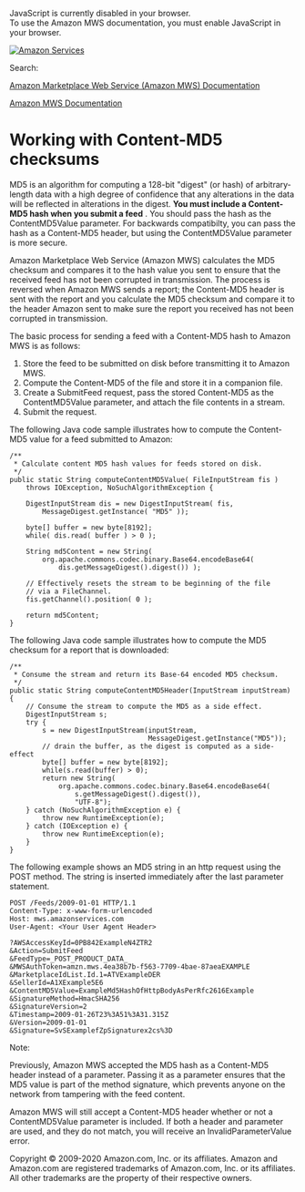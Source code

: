 <div id="MWSDX_noscript">

JavaScript is currently disabled in your browser.  
To use the Amazon MWS documentation, you must enable JavaScript in your
browser.

</div>

<div id="MWSDX_divtop">

[![Amazon
Services](https://images-na.ssl-images-amazon.com/images/G/08/mwsportal/fr_FR/amazonservices.gif "Amazon Services")](http://services.amazon.fr)

<div id="MWSDX_search">

<span id="MWSDX_searchlbl">Search:</span>

</div>

  
<span id="MWSDX_titlebar">[Amazon Marketplace Web Service (Amazon MWS)
Documentation](https://developer.amazonservices.fr/gp/mws/docs.html)</span>

</div>

<div id="MWSDX_divbottom">

<div id="MWSDX_divleft">

<div id="MWSDX_toc">

</div>

</div>

<div id="MWSDX_divright">

<div id="MWSDX_content">

<span id="MWSDX_breadcrumbs">[Amazon MWS
Documentation](https://developer.amazonservices.fr/gp/mws/docs.html)</span>

<div id="DG_MD5" class="nested0">

Working with Content-MD5 checksums
==================================

<div class="body">

MD5 is an algorithm for computing a 128-bit "digest" (or hash) of
arbitrary-length data with a high degree of confidence that any
alterations in the data will be reflected in alterations in the digest.
**You must include a Content-MD5 hash when you submit a feed** . You
should pass the hash as the <span
class="keyword parmname">ContentMD5Value</span> parameter. For backwards
compatibilty, you can pass the hash as a Content-MD5 header, but using
the <span class="keyword parmname">ContentMD5Value</span> parameter is
more secure.

<span class="ph">Amazon Marketplace Web Service (Amazon MWS)</span>
calculates the MD5 checksum and compares it to the hash value you sent
to ensure that the received feed has not been corrupted in transmission.
The process is reversed when <span class="ph">Amazon MWS</span> sends a
report; the Content-MD5 header is sent with the report and you calculate
the MD5 checksum and compare it to the header Amazon sent to make sure
the report you received has not been corrupted in transmission.

<div class="p">

The basic process for sending a feed with a Content-MD5 hash to <span
class="ph">Amazon MWS</span> is as follows:

1.  Store the feed to be submitted on disk before transmitting it to
    <span class="ph">Amazon MWS</span>.
2.  Compute the Content-MD5 of the file and store it in a companion
    file.
3.  Create a <span class="keyword apiname">SubmitFeed</span> request,
    pass the stored Content-MD5 as the <span
    class="keyword parmname">ContentMD5Value</span> parameter, and
    attach the file contents in a stream.
4.  Submit the request.

</div>

The following Java code sample illustrates how to compute the
Content-MD5 value for a feed submitted to Amazon:

    /**
     * Calculate content MD5 hash values for feeds stored on disk.
     */
    public static String computeContentMD5Value( FileInputStream fis ) 
        throws IOException, NoSuchAlgorithmException {

        DigestInputStream dis = new DigestInputStream( fis,
            MessageDigest.getInstance( "MD5" ));

        byte[] buffer = new byte[8192];
        while( dis.read( buffer ) > 0 );

        String md5Content = new String(
            org.apache.commons.codec.binary.Base64.encodeBase64(
                dis.getMessageDigest().digest()) ); 

        // Effectively resets the stream to be beginning of the file
        // via a FileChannel.
        fis.getChannel().position( 0 );

        return md5Content;
    }

The following Java code sample illustrates how to compute the MD5
checksum for a report that is downloaded:

    /**
     * Consume the stream and return its Base-64 encoded MD5 checksum.
     */
    public static String computeContentMD5Header(InputStream inputStream) {
        // Consume the stream to compute the MD5 as a side effect.
        DigestInputStream s;
        try {
            s = new DigestInputStream(inputStream,
                                      MessageDigest.getInstance("MD5"));
            // drain the buffer, as the digest is computed as a side-effect
            byte[] buffer = new byte[8192];
            while(s.read(buffer) > 0);
            return new String(
                org.apache.commons.codec.binary.Base64.encodeBase64(
                    s.getMessageDigest().digest()),
                    "UTF-8");
        } catch (NoSuchAlgorithmException e) {
            throw new RuntimeException(e);
        } catch (IOException e) {
            throw new RuntimeException(e);
        }
    }

The following example shows an MD5 string in an http request using the
POST method. The string is inserted immediately after the last parameter
statement.

    POST /Feeds/2009-01-01 HTTP/1.1
    Content-Type: x-www-form-urlencoded
    Host: mws.amazonservices.com
    User-Agent: <Your User Agent Header>

    ?AWSAccessKeyId=0PB842ExampleN4ZTR2
    &Action=SubmitFeed
    &FeedType=_POST_PRODUCT_DATA_
    &MWSAuthToken=amzn.mws.4ea38b7b-f563-7709-4bae-87aeaEXAMPLE
    &MarketplaceIdList.Id.1=ATVExampleDER
    &SellerId=A1XExample5E6
    &ContentMD5Value=ExampleMd5HashOfHttpBodyAsPerRfc2616Example
    &SignatureMethod=HmacSHA256
    &SignatureVersion=2
    &Timestamp=2009-01-26T23%3A51%3A31.315Z
    &Version=2009-01-01
    &Signature=SvSExamplefZpSignaturex2cs%3D

<div class="note note">

<span class="notetitle">Note:</span>

Previously, <span class="ph">Amazon MWS</span> accepted the MD5 hash as
a Content-MD5 header instead of a parameter. Passing it as a parameter
ensures that the MD5 value is part of the method signature, which
prevents anyone on the network from tampering with the feed content.

<span class="ph">Amazon MWS</span> will still accept a Content-MD5
header whether or not a <span
class="keyword parmname">ContentMD5Value</span> parameter is included.
If both a header and parameter are used, and they do not match, you will
receive an <span class="keyword parmname">InvalidParameterValue</span>
error.

</div>

</div>

</div>

<div id="MWSDX_footer">

Copyright © 2009-2020 Amazon.com, Inc. or its affiliates. Amazon and
Amazon.com are registered trademarks of Amazon.com, Inc. or its
affiliates. All other trademarks are the property of their respective
owners.

</div>

</div>

</div>

<div style="clear: both;">

</div>

</div>

